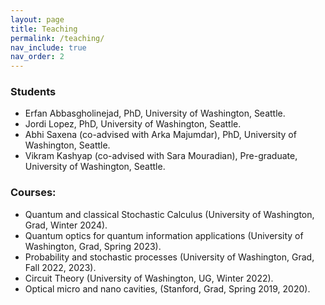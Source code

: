 ```yaml
---
layout: page
title: Teaching
permalink: /teaching/
nav_include: true
nav_order: 2
---
```



### Students
- Erfan Abbasgholinejad, PhD, University of Washington, Seattle.
- Jordi Lopez, PhD, University of Washington, Seattle.
- Abhi Saxena (co-advised with Arka Majumdar), PhD, University of Washington, Seattle.
- Vikram Kashyap (co-advised with Sara Mouradian), Pre-graduate, University of Washington, Seattle.

### Courses:
- Quantum and classical Stochastic Calculus (University of Washington, Grad, Winter 2024).
- Quantum optics for quantum information applications (University of Washington, Grad, Spring 2023).
- Probability and stochastic processes (University of Washington, Grad, Fall 2022, 2023).
- Circuit Theory (University of Washington, UG, Winter 2022).
- Optical micro and nano cavities, (Stanford, Grad, Spring 2019, 2020).
